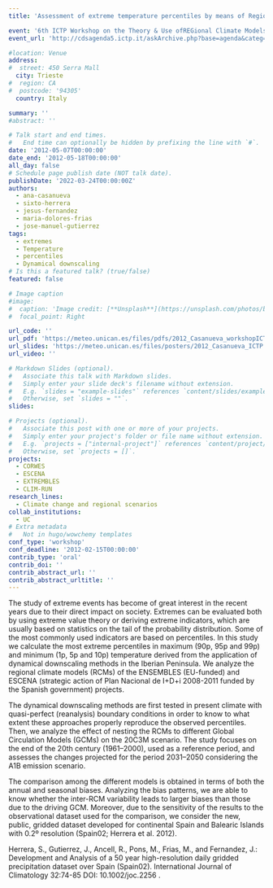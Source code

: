 ```yaml
---
title: 'Assessment of extreme temperature percentiles by means of Regional Climate Models'

event: '6th ICTP Workshop on the Theory & Use ofREGional Climate Models'
event_url: 'http://cdsagenda5.ictp.it/askArchive.php?base=agenda&categ=a11161&id=a11161/announcement'

#location: Venue
address:
#  street: 450 Serra Mall
  city: Trieste
#  region: CA
#  postcode: '94305'
  country: Italy

summary: ''
#abstract: ''

# Talk start and end times.
#   End time can optionally be hidden by prefixing the line with `#`.
date: '2012-05-07T00:00:00'
date_end: '2012-05-18T00:00:00'
all_day: false
# Schedule page publish date (NOT talk date).
publishDate: '2022-03-24T00:00:00Z'
authors: 
  - ana-casanueva
  - sixto-herrera
  - jesus-fernandez
  - maria-dolores-frias
  - jose-manuel-gutierrez
tags: 
  - extremes
  - Temperature
  - percentiles
  - Dynamical downscaling
# Is this a featured talk? (true/false)
featured: false

# Image caption
#image:
#  caption: 'Image credit: [**Unsplash**](https://unsplash.com/photos/bzdhc5b3Bxs)'
#  focal_point: Right

url_code: ''
url_pdf: 'https://meteo.unican.es/files/pdfs/2012_Casanueva_workshopICTP_ppt.pdf'
url_slides: 'https://meteo.unican.es/files/posters/2012_Casanueva_ICTP.pdf'
url_video: ''

# Markdown Slides (optional).
#   Associate this talk with Markdown slides.
#   Simply enter your slide deck's filename without extension.
#   E.g. `slides = "example-slides"` references `content/slides/example-slides.md`.
#   Otherwise, set `slides = ""`.
slides:

# Projects (optional).
#   Associate this post with one or more of your projects.
#   Simply enter your project's folder or file name without extension.
#   E.g. `projects = ["internal-project"]` references `content/project/deep-learning/index.md`.
#   Otherwise, set `projects = []`.
projects: 
  - CORWES
  - ESCENA
  - EXTREMBLES
  - CLIM-RUN
research_lines: 
  - Climate change and regional scenarios
collab_institutions: 
  - UC
# Extra metadata
#   Not in hugo/wowchemy templates
conf_type: 'workshop'
conf_deadline: '2012-02-15T00:00:00'
contrib_type: 'oral'
contrib_doi: ''
contrib_abstract_url: ''
contrib_abstract_urltitle: ''
---
```


The study of extreme events has become of great interest in the recent years due to their direct impact on society. Extremes can be evaluated both by using extreme value theory or deriving extreme indicators, which are usually based on statistics on the tail of the probability distribution. Some of the most commonly used indicators are based on percentiles. In this study we calculate the most extreme percentiles in maximum (90p, 95p and 99p) and minimum (1p, 5p and 10p) temperature derived from the application of dynamical downscaling methods in the Iberian Peninsula. We analyze the regional climate models (RCMs) of the ENSEMBLES (EU-funded) and ESCENA (strategic action of Plan Nacional de I+D+i 2008-2011 funded by the Spanish government) projects.

The dynamical downscaling methods are first tested in present climate with quasi-perfect (reanalysis) boundary conditions in order to know to what extent these approaches properly reproduce the observed percentiles. Then, we analyze the effect of nesting the RCMs to different Global Circulation Models (GCMs) on the 20C3M scenario. The study focuses on the end of the 20th century (1961–2000), used as a reference period, and assesses the changes projected for the period 2031–2050 considering the A1B emission scenario.

The comparison among the different models is obtained in terms of both the annual and seasonal biases. Analyzing the bias patterns, we are able to know whether the inter-RCM variability leads to larger biases than those due to the driving GCM. Moreover, due to the sensitivity of the results to the observational dataset used for the  comparison, we consider the new, public, gridded dataset developed for continental Spain and Balearic Islands with 0.2º resolution (Spain02; Herrera et al. 2012).


Herrera, S., Gutierrez, J., Ancell, R., Pons, M., Frias, M., and Fernandez, J.: Development and Analysis of a 50 year high-resolution daily gridded precipitation dataset over Spain (Spain02). International Journal of Climatology 32:74-85 DOI: 10.1002/joc.2256 .
